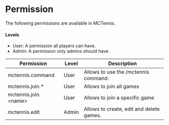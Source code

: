 # Permission

The following permissions are available in MCTennis.

#### Levels

* User: A permission all players can have.
* Admin: A permission only admins should have.

| Permission             | Level | Description                              |   
|------------------------|-------|------------------------------------------|
| mctennis.command       | User  | Allows to use the /mctennis command.     |   
| mctennis.join.*        | User  | Allows to join all games                 |  
| mctennis.join.\<name\> | User  | Allows to join a specific game           |  
| mctennis.edit          | Admin | Allows to create, edit and delete games. |
